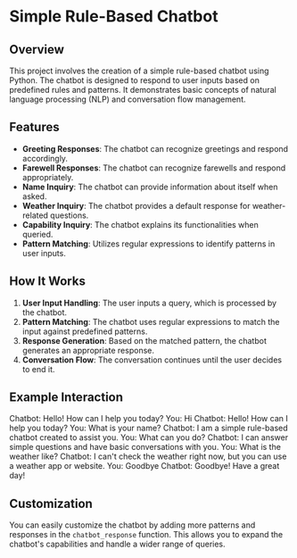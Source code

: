 # Simple Rule-Based Chatbot

## Overview

This project involves the creation of a simple rule-based chatbot using Python. The chatbot is designed to respond to user inputs based on predefined rules and patterns. It demonstrates basic concepts of natural language processing (NLP) and conversation flow management.

## Features

- **Greeting Responses**: The chatbot can recognize greetings and respond accordingly.
- **Farewell Responses**: The chatbot can recognize farewells and respond appropriately.
- **Name Inquiry**: The chatbot can provide information about itself when asked.
- **Weather Inquiry**: The chatbot provides a default response for weather-related questions.
- **Capability Inquiry**: The chatbot explains its functionalities when queried.
- **Pattern Matching**: Utilizes regular expressions to identify patterns in user inputs.

## How It Works

1. **User Input Handling**: The user inputs a query, which is processed by the chatbot.
2. **Pattern Matching**: The chatbot uses regular expressions to match the input against predefined patterns.
3. **Response Generation**: Based on the matched pattern, the chatbot generates an appropriate response.
4. **Conversation Flow**: The conversation continues until the user decides to end it.

## Example Interaction

Chatbot: Hello! How can I help you today?
You: Hi
Chatbot: Hello! How can I help you today?
You: What is your name?
Chatbot: I am a simple rule-based chatbot created to assist you.
You: What can you do?
Chatbot: I can answer simple questions and have basic conversations with you.
You: What is the weather like?
Chatbot: I can't check the weather right now, but you can use a weather app or website.
You: Goodbye
Chatbot: Goodbye! Have a great day!

## Customization

You can easily customize the chatbot by adding more patterns and responses in the `chatbot_response` function. This allows you to expand the chatbot's capabilities and handle a wider range of queries.

